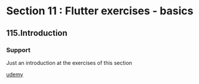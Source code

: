 # Section 11 : Flutter exercises - basics

## 115.Introduction

### Support

Just an introduction at the exercises of this section

[udemy](https://www.udemy.com/course/flutter-dart-creez-des-applications-pour-ios-et-android/learn/lecture/44584547#overview)
